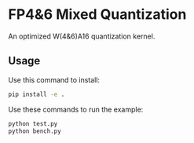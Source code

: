 # FP4&6 Mixed Quantization

An optimized W(4&6)A16 quantization kernel. 

## Usage

Use this command to install:

```bash
pip install -e .
```

Use these commands to run the example:

```bash
python test.py
python bench.py
```